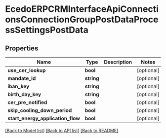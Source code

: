# EcedoERPCRMInterfaceApiConnectionsConnectionGroupPostDataProcessSettingsPostData

## Properties
Name | Type | Description | Notes
------------ | ------------- | ------------- | -------------
**use_cer_lookup** | **bool** |  | [optional] 
**mandate_id** | **string** |  | [optional] 
**iban_key** | **string** |  | [optional] 
**birth_day_key** | **string** |  | [optional] 
**cer_pre_notified** | **bool** |  | [optional] 
**skip_cooling_down_period** | **bool** |  | [optional] 
**start_energy_application_flow** | **bool** |  | [optional] 

[[Back to Model list]](../README.md#documentation-for-models) [[Back to API list]](../README.md#documentation-for-api-endpoints) [[Back to README]](../README.md)


